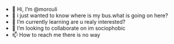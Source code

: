 - 👋 Hi, I’m @morouli
- 👀 i just wanted to know where is my bus.what is going on here?
- 🌱 I’m currently learning are u realy interested?
- 💞️ I’m looking to collaborate on im sociophobic
- 📫 How to reach me there is no way

<!---
morouli/morouli is a ✨ special ✨ repository because its `README.md` (this file) appears on your GitHub profile.
You can click the Preview link to take a look at your changes.
--->

